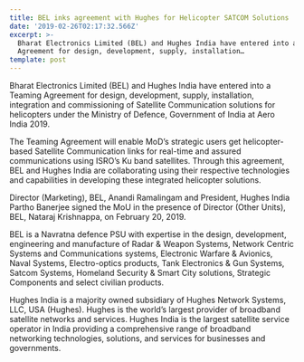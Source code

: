 ```yaml
---
title: BEL inks agreement with Hughes for Helicopter SATCOM Solutions
date: '2019-02-26T02:17:32.566Z'
excerpt: >-
  Bharat Electronics Limited (BEL) and Hughes India have entered into a Teaming
  Agreement for design, development, supply, installation…
template: post
---
```

Bharat Electronics Limited (BEL) and Hughes India have entered into a Teaming Agreement for design, development, supply, installation, integration and commissioning of Satellite Communication solutions for helicopters under the Ministry of Defence, Government of India at Aero India 2019.

The Teaming Agreement will enable MoD’s strategic users get helicopter-based Satellite Communication links for real-time and assured communications using ISRO’s Ku band satellites. Through this agreement, BEL and Hughes India are collaborating using their respective technologies and capabilities in developing these integrated helicopter solutions.

Director (Marketing), BEL, Anandi Ramalingam and President, Hughes India Partho Banerjee signed the MoU in the presence of Director (Other Units), BEL, Nataraj Krishnappa, on February 20, 2019.

BEL is a Navratna defence PSU with expertise in the design, development, engineering and manufacture of Radar & Weapon Systems, Network Centric Systems and Communications systems, Electronic Warfare & Avionics, Naval Systems, Electro-optics products, Tank Electronics & Gun Systems, Satcom Systems, Homeland Security & Smart City solutions, Strategic Components and select civilian products.

Hughes India is a majority owned subsidiary of Hughes Network Systems, LLC, USA (Hughes). Hughes is the world’s largest provider of broadband satellite networks and services. Hughes India is the largest satellite service operator in India providing a comprehensive range of broadband networking technologies, solutions, and services for businesses and governments.
